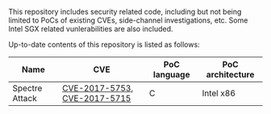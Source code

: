 This repository includes security related code, including but not being limited to PoCs of existing CVEs, side-channel investigations, etc. Some Intel SGX related vunlerabilities are also included.

Up-to-date contents of this repository is listed as follows:

Name | CVE | PoC language | PoC architecture
--- | --- | --- | ---
Spectre Attack | [CVE-2017-5753](https://cve.mitre.org/cgi-bin/cvename.cgi?name=CVE-2017-5753), [CVE-2017-5715](https://cve.mitre.org/cgi-bin/cvename.cgi?name=CVE-2017-5715)| C | Intel x86